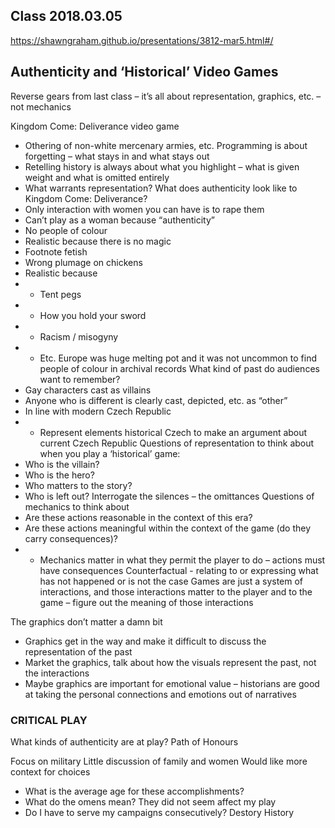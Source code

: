 ## Class 2018.03.05
https://shawngraham.github.io/presentations/3812-mar5.html#/ 

## Authenticity and ‘Historical’ Video Games
Reverse gears from last class – it’s all about representation, graphics, etc. – not mechanics

Kingdom Come: Deliverance video game
-	Othering of non-white mercenary armies, etc. 
Programming is about forgetting – what stays in and what stays out 
-	Retelling history is always about what you highlight – what is given weight and what is omitted entirely 
-	What warrants representation?
What does authenticity look like to Kingdom Come: Deliverance?
-	Only interaction with women you can have is to rape them
-	Can’t play as a woman because “authenticity”
-	No people of colour
-	Realistic because there is no magic
-	Footnote fetish
-	Wrong plumage on chickens
-	Realistic because
- -	Tent pegs
- -	How you hold your sword
- - Racism / misogyny 
- -	Etc.
Europe was huge melting pot and it was not uncommon to find people of colour in archival records
What kind of past do audiences want to remember?
-	Gay characters cast as villains
-	Anyone who is different is clearly cast, depicted, etc. as “other”
-	In line with modern Czech Republic 
- -	Represent elements historical Czech to make an argument about current Czech Republic
Questions of representation to think about when you play a ‘historical’ game: 
-	Who is the villain?
-	Who is the hero?
-	Who matters to the story?
-	Who is left out?
Interrogate the silences – the omittances 
Questions of mechanics to think about
-	Are these actions reasonable in the context of this era?
-	Are these actions meaningful within the context of the game (do they carry consequences)?
- -	Mechanics matter in what they permit the player to do – actions must have consequences
Counterfactual - relating to or expressing what has not happened or is not the case 
Games are just a system of interactions, and those interactions matter to the player and to the game – figure out the meaning of those interactions

The graphics don’t matter a damn bit
-	Graphics get in the way and make it difficult to discuss the representation of the past
-	Market the graphics, talk about how the visuals represent the past, not the interactions
-	Maybe graphics are important for emotional value – historians are good at taking the personal connections and emotions out of narratives


### CRITICAL PLAY
What kinds of authenticity are at play?
Path of Honours

Focus on military
Little discussion of family and women
Would like more context for choices
-	What is the average age for these accomplishments?
-	What do the omens mean? They did not seem affect my play
-	Do I have to serve my campaigns consecutively? 
Destory History	
